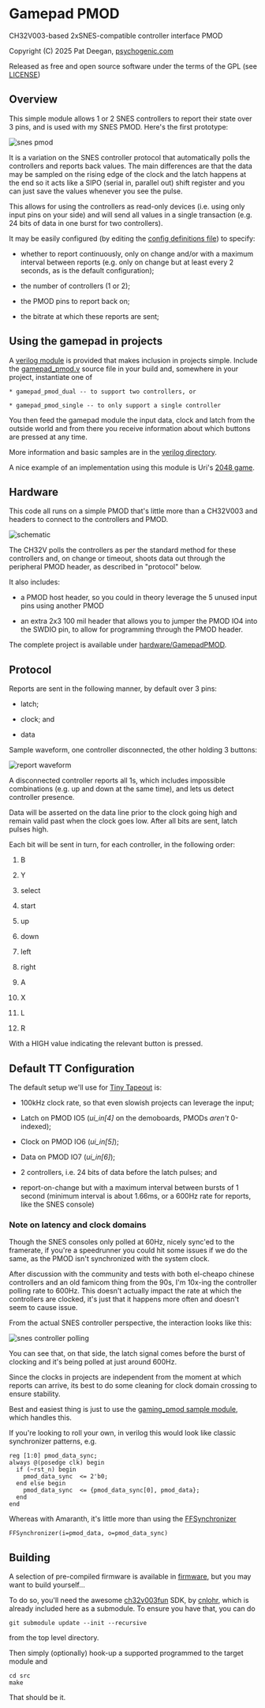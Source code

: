 # Gamepad PMOD
CH32V003-based 2xSNES-compatible controller interface PMOD

Copyright (C) 2025 Pat Deegan, [psychogenic.com](https://psychogenic.com)

Released as free and open source software under the terms of the GPL (see [LICENSE](./LICENSE))


## Overview 

This simple module allows 1 or 2 SNES controllers to report their state over 3 pins, and is used with my SNES PMOD.  Here's the first prototype:


![snes pmod](images/snespmod.jpg)

It is a variation on the SNES controller protocol that automatically polls the controllers and reports back values.  The main differences are that the data may be sampled on the rising edge of the clock and the latch happens at the end so it acts like a SIPO (serial in, parallel out) shift register and you can just save the values whenever you see the pulse.  

This allows for using the controllers as read-only devices (i.e. using only input pins on your side) and will send all values in a single transaction (e.g. 24 bits of data in one burst for two controllers).

It may be easily configured (by editing the [config definitions file](src/ch32gamepad_config.h)) to specify:

  * whether to report continuously, only on change and/or with a maximum interval between reports (e.g. only on change but at least every 2 seconds, as is the default configuration);
  
  * the number of controllers (1 or 2);
  
  * the PMOD pins to report back on;
  
  * the bitrate at which these reports are sent;

## Using the gamepad in projects

A [verilog module](verilog/) is provided that makes inclusion in projects simple.  Include the [gamepad_pmod.v](verilog/gamepad_pmod.v) source file in your build and, somewhere in your project, instantiate one of 

	* gamepad_pmod_dual -- to support two controllers, or
	
	* gamepad_pmod_single -- to only support a single controller

You then feed the gamepad module the input data, clock and latch from the outside world and from there you receive information about which buttons are pressed at any time.  

More information and basic samples are in the [verilog directory](verilog/).

A nice example of an implementation using this module is Uri's [2048 game](https://github.com/urish/tt10-2048-game).


## Hardware

This code all runs on a simple PMOD that's little more than a CH32V003 and headers to connect to the controllers and PMOD.

![schematic](images/gamepad_pmod_schem.png)

The CH32V polls the controllers as per the standard method for these controllers and, on change or timeout, shoots data out through the peripheral PMOD header, as described in "protocol" below.

It also includes:

  * a PMOD host header, so you could in theory leverage the 5 unused input pins using another PMOD
  
  * an extra 2x3 100 mil header that allows you to jumper the PMOD IO4 into the SWDIO pin, to allow for programming through the PMOD header.
  
The complete project is available under [hardware/GamepadPMOD](hardware/GamepadPMOD).


## Protocol

Reports are sent in the following manner, by default over 3 pins:

  * latch; 
  
  * clock; and
  
  * data
  

Sample waveform, one controller disconnected, the other holding 3 buttons:

![report waveform](images/waveform.png)

A disconnected controller reports all 1s, which includes impossible combinations (e.g. up and down at the same time), and lets us detect controller presence.

Data will be asserted on the data line prior to the clock going high and remain valid past when the clock goes low.  After all bits are sent, latch pulses high.

Each bit will be sent in turn, for each controller, in the following order:

  1. B
  
  2. Y
  
  3. select
  
  4. start
  
  5. up
  
  6. down
  
  7. left
  
  8. right
  
  9. A
  
  10. X
  
  11. L
  
  12. R

With a HIGH value indicating the relevant button is pressed.


## Default TT Configuration

The default setup we'll use for [Tiny Tapeout](https://tinytapeout.com) is:

  *  100kHz clock rate, so that even slowish projects can leverage the input;
  
  *  Latch on PMOD IO5 (*ui_in[4]* on the demoboards, PMODs _aren't_ 0-indexed);
  
  *  Clock on PMOD IO6 (*ui_in[5]*);
  
  *  Data on PMOD IO7 (*ui_in[6]*);
  
  *  2 controllers, i.e. 24 bits of data before the latch pulses; and
  
  *  report-on-change but with a maximum interval between bursts of 1 second (minimum interval is about 1.66ms, or a 600Hz rate for reports, like the SNES console)

### Note on latency and clock domains

Though the SNES consoles only polled at 60Hz, nicely sync'ed to the framerate, if you're a speedrunner you could hit some issues if we do the same, as the PMOD isn't synchronized with the system clock.

After discussion with the community and tests with both el-cheapo chinese controllers and an old famicom thing from the 90s, I'm 10x-ing the controller polling rate to 600Hz.  This doesn't actually impact the rate at which the controllers are clocked, it's just that it happens more often and doesn't seem to cause issue.

From the actual SNES controller perspective, the interaction looks like this:

![snes controller polling](images/queryingcontrollers.png)


You can see that, on that side, the latch signal comes before the burst of clocking and it's being polled at just around 600Hz.

Since the clocks in projects are independent from the moment at which reports can arrive, its best to do some cleaning for clock domain crossing to ensure stability.


Best and easiest thing is just to use the [gaming_pmod sample module](https://github.com/psychogenic/vga-playground/blob/gaming-pmod/src/examples/gaming/gaming_pmod.v#L109), which handles this.

If you're looking to roll your own, in verilog this would look like classic synchronizer patterns, e.g.

```
reg [1:0] pmod_data_sync;
always @(posedge clk) begin
  if (~rst_n) begin
    pmod_data_sync  <= 2'b0;
  end else begin
    pmod_data_sync  <= {pmod_data_sync[0], pmod_data};
  end
end
```

Whereas with Amaranth, it's little more than using the [FFSynchronizer](https://amaranth-lang.org/docs/amaranth/v0.3/stdlib/cdc.html)

```
FFSynchronizer(i=pmod_data, o=pmod_data_sync)
```



## Building

A selection of pre-compiled firmware is available in [firmware](./firmware), but you may want to build yourself...

To do so, you'll need the awesome [ch32v003fun](https://github.com/cnlohr/ch32v003fun) SDK, by [cnlohr](https://github.com/cnlohr), which is already included here as a submodule.  To ensure you have that, you can do

```
git submodule update --init --recursive
```

from the top level directory.

Then simply (optionally) hook-up a supported programmed to the target module and

```
cd src
make
```

That should be it.

